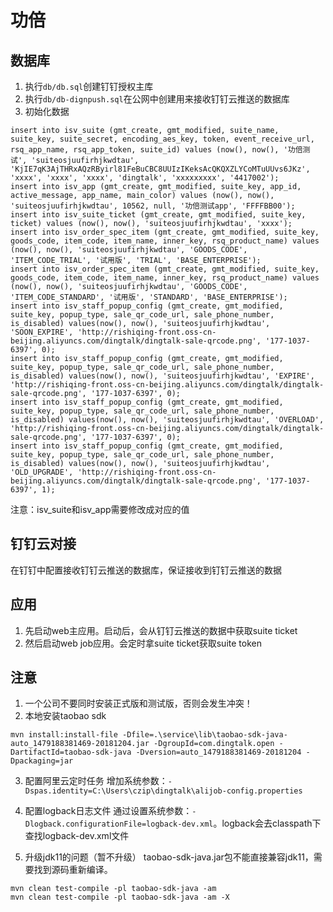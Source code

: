 # 功倍

## 数据库

1. 执行`db/db.sql`创建钉钉授权主库
2. 执行`db/db-dignpush.sql`在公网中创建用来接收钉钉云推送的数据库
3. 初始化数据
```
insert into isv_suite (gmt_create, gmt_modified, suite_name, suite_key, suite_secret, encoding_aes_key, token, event_receive_url, rsq_app_name, rsq_app_token, suite_id) values (now(), now(), '功倍测试', 'suiteosjuufirhjkwdtau', 'KjIE7qK3AjTHRxAQzRByirl81FeBuCBC8UUIzIKeksAcQKQXZLYCoMTuUUvs6JKz', 'xxxx', 'xxxx', 'xxxx', 'dingtalk', 'xxxxxxxxx', '4417002');
insert into isv_app (gmt_create, gmt_modified, suite_key, app_id, active_message, app_name, main_color) values (now(), now(), 'suiteosjuufirhjkwdtau', 10562, null, '功倍测试app', 'FFFFBB00');
insert into isv_suite_ticket (gmt_create, gmt_modified, suite_key, ticket) values (now(), now(), 'suiteosjuufirhjkwdtau', 'xxxx');
insert into isv_order_spec_item (gmt_create, gmt_modified, suite_key, goods_code, item_code, item_name, inner_key, rsq_product_name) values (now(), now(), 'suiteosjuufirhjkwdtau', 'GOODS_CODE', 'ITEM_CODE_TRIAL', '试用版', 'TRIAL', 'BASE_ENTERPRISE');
insert into isv_order_spec_item (gmt_create, gmt_modified, suite_key, goods_code, item_code, item_name, inner_key, rsq_product_name) values (now(), now(), 'suiteosjuufirhjkwdtau', 'GOODS_CODE', 'ITEM_CODE_STANDARD', '试用版', 'STANDARD', 'BASE_ENTERPRISE');
insert into isv_staff_popup_config (gmt_create, gmt_modified, suite_key, popup_type, sale_qr_code_url, sale_phone_number, is_disabled) values(now(), now(), 'suiteosjuufirhjkwdtau', 'SOON_EXPIRE', 'http://rishiqing-front.oss-cn-beijing.aliyuncs.com/dingtalk/dingtalk-sale-qrcode.png', '177-1037-6397', 0);
insert into isv_staff_popup_config (gmt_create, gmt_modified, suite_key, popup_type, sale_qr_code_url, sale_phone_number, is_disabled) values(now(), now(), 'suiteosjuufirhjkwdtau', 'EXPIRE', 'http://rishiqing-front.oss-cn-beijing.aliyuncs.com/dingtalk/dingtalk-sale-qrcode.png', '177-1037-6397', 0);
insert into isv_staff_popup_config (gmt_create, gmt_modified, suite_key, popup_type, sale_qr_code_url, sale_phone_number, is_disabled) values(now(), now(), 'suiteosjuufirhjkwdtau', 'OVERLOAD', 'http://rishiqing-front.oss-cn-beijing.aliyuncs.com/dingtalk/dingtalk-sale-qrcode.png', '177-1037-6397', 0);
insert into isv_staff_popup_config (gmt_create, gmt_modified, suite_key, popup_type, sale_qr_code_url, sale_phone_number, is_disabled) values(now(), now(), 'suiteosjuufirhjkwdtau', 'OLD_UPGRADE', 'http://rishiqing-front.oss-cn-beijing.aliyuncs.com/dingtalk/dingtalk-sale-qrcode.png', '177-1037-6397', 1);
```

注意：isv_suite和isv_app需要修改成对应的值

## 钉钉云对接

在钉钉中配置接收钉钉云推送的数据库，保证接收到钉钉云推送的数据

## 应用

1. 先启动web主应用。启动后，会从钉钉云推送的数据中获取suite ticket
2. 然后启动web job应用。会定时拿suite ticket获取suite token

## 注意
1. 一个公司不要同时安装正式版和测试版，否则会发生冲突！
2. 本地安装taobao sdk
```
mvn install:install-file -Dfile=.\service\lib\taobao-sdk-java-auto_1479188381469-20181204.jar -DgroupId=com.dingtalk.open -DartifactId=taobao-sdk-java -Dversion=auto_1479188381469-20181204 -Dpackaging=jar
```

3. 配置阿里云定时任务
增加系统参数：`-Dspas.identity=C:\Users\czip\dingtalk\alijob-config.properties`

4. 配置logback日志文件
通过设置系统参数：`-Dlogback.configurationFile=logback-dev.xml`。logback会去classpath下查找logback-dev.xml文件

5. 升级jdk11的问题（暂不升级）
taobao-sdk-java.jar包不能直接兼容jdk11，需要找到源码重新编译。
```
mvn clean test-compile -pl taobao-sdk-java -am
mvn clean test-compile -pl taobao-sdk-java -am -X
```